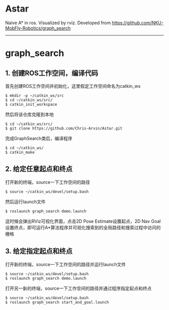 # Astar
Naive A* in ros. Visualized by rviz. Developed from https://github.com/NKU-MobFly-Robotics/graph_search

---
# graph_search
## 1. 创建ROS工作空间，编译代码
首先创建ROS工作空间并初始化，这里假定工作空间命名为catkin_ws
```
$ mkdir -p ~/catkin_ws/src
$ cd ~/catkin_ws/src/
$ catkin_init_workspace
```
然后将该仓库克隆到本地
```
$ cd ~/catkin_ws/src/
$ git clone https://github.com/Chris-Arvin/Astar.git
```
完成GraphSearch类后，编译程序
```
$ cd ~/catkin_ws/
$ catkin_make
```

## 2. 给定任意起点和终点
打开新的终端，source一下工作空间的路径
```
$ source ~/catkin_ws/devel/setup.bash
```

然后运行launch文件
```
$ roslaunch graph_search demo.launch
```

这时候会弹出RViz可视化界面，点击2D Pose Estimate设置起点，2D Nav Goal设置终点，即可运行A*算法程序并可视化搜索到的全局路径和搜索过程中访问的栅格

## 3. 给定指定起点和终点
打开新的终端，source一下工作空间的路径并运行launch文件
```
$ source ~/catkin_ws/devel/setup.bash
$ roslaunch graph_search demo.launch
```
打开另一新的终端，source一下工作空间的路径并通过程序指定起点和终点
```
$ source ~/catkin_ws/devel/setup.bash
$ roslaunch graph_search start_and_goal.launch
```
